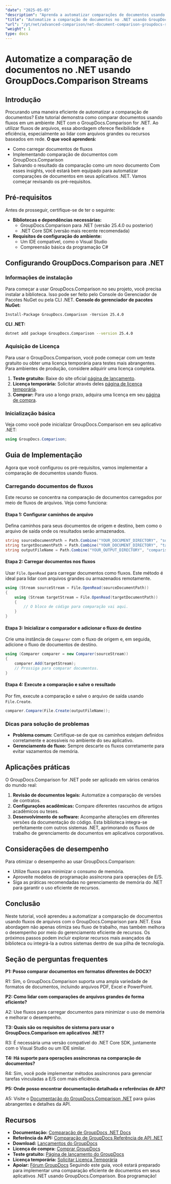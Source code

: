 ```yaml
---
"date": "2025-05-05"
"description": "Aprenda a automatizar comparações de documentos usando fluxos com o GroupDocs.Comparison para .NET. Aumente a eficiência e otimize os fluxos de trabalho."
"title": "Automatize a comparação de documentos no .NET usando GroupDocs.Comparison Streams"
"url": "/pt/net/advanced-comparison/net-document-comparison-groupdocs-streams/"
"weight": 1
type: docs
---
```

# Automatize a comparação de documentos no .NET usando GroupDocs.Comparison Streams
## Introdução
Procurando uma maneira eficiente de automatizar a comparação de documentos? Este tutorial demonstra como comparar documentos usando fluxos em um ambiente .NET com o GroupDocs.Comparison for .NET. Ao utilizar fluxos de arquivos, essa abordagem oferece flexibilidade e eficiência, especialmente ao lidar com arquivos grandes ou recursos baseados em rede.
**O que você aprenderá:**
- Como carregar documentos de fluxos
- Implementando comparação de documentos com GroupDocs.Comparison
- Salvando o resultado da comparação como um novo documento
Com esses insights, você estará bem equipado para automatizar comparações de documentos em seus aplicativos .NET. Vamos começar revisando os pré-requisitos.
## Pré-requisitos
Antes de prosseguir, certifique-se de ter o seguinte:
- **Bibliotecas e dependências necessárias:**
  - GroupDocs.Comparison para .NET (versão 25.4.0 ou posterior)
  - .NET Core SDK (versão mais recente recomendada)
- **Requisitos de configuração do ambiente:**
  - Um IDE compatível, como o Visual Studio
  - Compreensão básica da programação C#
## Configurando GroupDocs.Comparison para .NET
### Informações de instalação
Para começar a usar GroupDocs.Comparison no seu projeto, você precisa instalar a biblioteca. Isso pode ser feito pelo Console do Gerenciador de Pacotes NuGet ou pela CLI .NET.
**Console do gerenciador de pacotes NuGet:**
```shell
Install-Package GroupDocs.Comparison -Version 25.4.0
```
**CLI .NET:**
```bash
dotnet add package GroupDocs.Comparison --version 25.4.0
```
### Aquisição de Licença
Para usar o GroupDocs.Comparison, você pode começar com um teste gratuito ou obter uma licença temporária para testes mais abrangentes. Para ambientes de produção, considere adquirir uma licença completa.
1. **Teste gratuito:** Baixe do site oficial [página de lançamento](https://releases.groupdocs.com/comparison/net/).
2. **Licença temporária:** Solicitar através deles [página de licença temporária](https://purchase.groupdocs.com/temporary-license/).
3. **Comprar:** Para uso a longo prazo, adquira uma licença em seu [página de compra](https://purchase.groupdocs.com/buy).
### Inicialização básica
Veja como você pode inicializar GroupDocs.Comparison em seu aplicativo .NET:
```csharp
using GroupDocs.Comparison;
```
## Guia de Implementação
Agora que você configurou os pré-requisitos, vamos implementar a comparação de documentos usando fluxos.
### Carregando documentos de fluxos
Este recurso se concentra na comparação de documentos carregados por meio de fluxos de arquivos. Veja como funciona:
#### Etapa 1: Configurar caminhos de arquivo
Defina caminhos para seus documentos de origem e destino, bem como o arquivo de saída onde os resultados serão armazenados.
```csharp
string sourceDocumentPath = Path.Combine("YOUR_DOCUMENT_DIRECTORY", "source_document.docx");
string targetDocumentPath = Path.Combine("YOUR_DOCUMENT_DIRECTORY", "target_document.docx");
string outputFileName = Path.Combine("YOUR_OUTPUT_DIRECTORY", "comparison_result.docx");
```
#### Etapa 2: Carregar documentos nos fluxos
Usar `File.OpenRead` para carregar documentos como fluxos. Este método é ideal para lidar com arquivos grandes ou armazenados remotamente.
```csharp
using (Stream sourceStream = File.OpenRead(sourceDocumentPath))
{
    using (Stream targetStream = File.OpenRead(targetDocumentPath))
    {
        // O bloco de código para comparação vai aqui.
    }
}
```
#### Etapa 3: Inicializar o comparador e adicionar o fluxo de destino
Crie uma instância de `Comparer` com o fluxo de origem e, em seguida, adicione o fluxo de documentos de destino.
```csharp
using (Comparer comparer = new Comparer(sourceStream)) 
{
    comparer.Add(targetStream);
    // Prossiga para comparar documentos.
}
```
#### Etapa 4: Execute a comparação e salve o resultado
Por fim, execute a comparação e salve o arquivo de saída usando `File.Create`.
```csharp
comparer.Compare(File.Create(outputFileName));
```
### Dicas para solução de problemas
- **Problema comum:** Certifique-se de que os caminhos estejam definidos corretamente e acessíveis no ambiente do seu aplicativo.
- **Gerenciamento de fluxo:** Sempre descarte os fluxos corretamente para evitar vazamentos de memória.
## Aplicações práticas
O GroupDocs.Comparison for .NET pode ser aplicado em vários cenários do mundo real:
1. **Revisão de documentos legais:** Automatize a comparação de versões de contratos.
2. **Configurações acadêmicas:** Compare diferentes rascunhos de artigos acadêmicos ou teses.
3. **Desenvolvimento de software:** Acompanhe alterações em diferentes versões da documentação do código.
Esta biblioteca integra-se perfeitamente com outros sistemas .NET, aprimorando os fluxos de trabalho de gerenciamento de documentos em aplicativos corporativos.
## Considerações de desempenho
Para otimizar o desempenho ao usar GroupDocs.Comparison:
- Utilize fluxos para minimizar o consumo de memória.
- Aproveite modelos de programação assíncrona para operações de E/S.
- Siga as práticas recomendadas no gerenciamento de memória do .NET para garantir o uso eficiente de recursos.
## Conclusão
Neste tutorial, você aprendeu a automatizar a comparação de documentos usando fluxos de arquivos com o GroupDocs.Comparison para .NET. Essa abordagem não apenas otimiza seu fluxo de trabalho, mas também melhora o desempenho por meio do gerenciamento eficiente de recursos.
Os próximos passos podem incluir explorar recursos mais avançados da biblioteca ou integrá-la a outros sistemas dentro de sua pilha de tecnologia.

## Seção de perguntas frequentes

**P1: Posso comparar documentos em formatos diferentes de DOCX?**

R1: Sim, o GroupDocs.Comparison suporta uma ampla variedade de formatos de documentos, incluindo arquivos PDF, Excel e PowerPoint.

**P2: Como lidar com comparações de arquivos grandes de forma eficiente?**

A2: Use fluxos para carregar documentos para minimizar o uso de memória e melhorar o desempenho.

**T3: Quais são os requisitos de sistema para usar o GroupDocs.Comparison em aplicativos .NET?**

R3: É necessária uma versão compatível do .NET Core SDK, juntamente com o Visual Studio ou um IDE similar.

**T4: Há suporte para operações assíncronas na comparação de documentos?**

R4: Sim, você pode implementar métodos assíncronos para gerenciar tarefas vinculadas a E/S com mais eficiência.

**P5: Onde posso encontrar documentação detalhada e referências de API?**

A5: Visite o [Documentação do GroupDocs.Comparison .NET](https://docs.groupdocs.com/comparison/net/) para guias abrangentes e detalhes da API.

## Recursos
- **Documentação:** [Comparação de GroupDocs .NET Docs](https://docs.groupdocs.com/comparison/net/)
- **Referência da API:** [Comparação de GroupDocs Referência de API .NET](https://reference.groupdocs.com/comparison/net/)
- **Download:** [Lançamentos do GroupDocs](https://releases.groupdocs.com/comparison/net/)
- **Licença de compra:** [Comprar GroupDocs](https://purchase.groupdocs.com/buy)
- **Teste gratuito:** [Página de lançamento do GroupDocs](https://releases.groupdocs.com/comparison/net/)
- **Licença temporária:** [Solicitar Licença Temporária](https://purchase.groupdocs.com/temporary-license/)
- **Apoiar:** [Fórum GroupDocs](https://forum.groupdocs.com/c/comparison/)
Seguindo este guia, você estará preparado para implementar uma comparação eficiente de documentos em seus aplicativos .NET usando GroupDocs.Comparison. Boa programação!